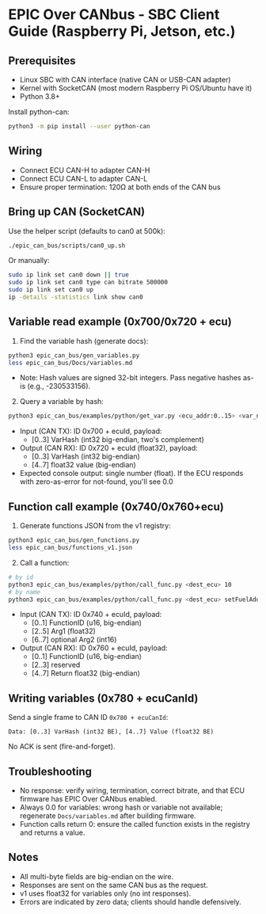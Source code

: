# EPIC Over CANbus - SBC Client Guide (Raspberry Pi, Jetson, etc.)

## Prerequisites
- Linux SBC with CAN interface (native CAN or USB-CAN adapter)
- Kernel with SocketCAN (most modern Raspberry Pi OS/Ubuntu have it)
- Python 3.8+

Install python-can:
```bash
python3 -m pip install --user python-can
```

## Wiring
- Connect ECU CAN-H to adapter CAN-H
- Connect ECU CAN-L to adapter CAN-L
- Ensure proper termination: 120Ω at both ends of the CAN bus

## Bring up CAN (SocketCAN)
Use the helper script (defaults to can0 at 500k):
```bash
./epic_can_bus/scripts/can0_up.sh
```
Or manually:
```bash
sudo ip link set can0 down || true
sudo ip link set can0 type can bitrate 500000
sudo ip link set can0 up
ip -details -statistics link show can0
```

## Variable read example (0x700/0x720 + ecu)
1) Find the variable hash (generate docs):
```bash
python3 epic_can_bus/gen_variables.py
less epic_can_bus/Docs/variables.md
```
- Note: Hash values are signed 32-bit integers. Pass negative hashes as-is (e.g., -230533156).

2) Query a variable by hash:
```bash
python3 epic_can_bus/examples/python/get_var.py <ecu_addr:0..15> <var_name | hash:int>
```
- Input (CAN TX): ID 0x700 + ecuId, payload:
  - [0..3] VarHash (int32 big-endian, two's complement)
- Output (CAN RX): ID 0x720 + ecuId (float32), payload:
  - [0..3] VarHash (int32 big-endian)
  - [4..7] float32 value (big-endian)
- Expected console output: single number (float). If the ECU responds with zero-as-error for not-found, you'll see 0.0

## Function call example (0x740/0x760+ecu)
1) Generate functions JSON from the v1 registry:
```bash
python3 epic_can_bus/gen_functions.py
less epic_can_bus/functions_v1.json
```
2) Call a function:
```bash
# by id
python3 epic_can_bus/examples/python/call_func.py <dest_ecu> 10
# by name
python3 epic_can_bus/examples/python/call_func.py <dest_ecu> setFuelAdd 4
```
- Input (CAN TX): ID 0x740 + ecuId, payload:
  - [0..1] FunctionID (u16, big-endian)
  - [2..5] Arg1 (float32)
  - [6..7] optional Arg2 (int16)
- Output (CAN RX): ID 0x760 + ecuId, payload:
  - [0..1] FunctionID (u16, big-endian)
  - [2..3] reserved
  - [4..7] Return float32 (big-endian)

## Writing variables (0x780 + ecuCanId)
Send a single frame to CAN ID `0x780 + ecuCanId`:
```
Data: [0..3] VarHash (int32 BE), [4..7] Value (float32 BE)
```
No ACK is sent (fire-and-forget).

## Troubleshooting
- No response: verify wiring, termination, correct bitrate, and that ECU firmware has EPIC Over CANbus enabled.
- Always 0.0 for variables: wrong hash or variable not available; regenerate `Docs/variables.md` after building firmware.
- Function calls return 0: ensure the called function exists in the registry and returns a value.

## Notes
- All multi-byte fields are big-endian on the wire.
- Responses are sent on the same CAN bus as the request.
- v1 uses float32 for variables only (no int responses).
- Errors are indicated by zero data; clients should handle defensively.
